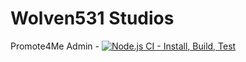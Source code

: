 # Wolven531 Studios

Promote4Me Admin - [![Node.js CI - Install, Build, Test](https://github.com/Wolven531-Studios/promote4me-admin/actions/workflows/node.js.yml/badge.svg)](https://github.com/Wolven531-Studios/promote4me-admin/actions/workflows/node.js.yml)
